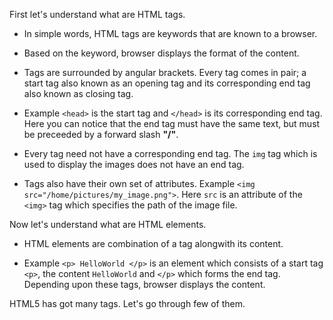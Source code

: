
First let's understand what are HTML tags.

* In simple words, HTML tags are keywords that are known to a browser.

* Based on the keyword, browser displays the format of the content.

* Tags are surrounded by angular brackets. Every tag comes in pair; a start tag also known as an opening tag and its corresponding end tag also known as closing tag.

* Example `<head>` is the start tag and `</head>` is its corresponding end tag. Here you can notice that the end tag must have the same text, but must be preceeded by a forward slash **"/"**.

* Every tag need not have a corresponding end tag. The `img` tag which is used to display the images does not have an end tag.

* Tags also have their own set of attributes. Example `<img src="/home/pictures/my_image.png">`. Here `src` is an attribute of the `<img>` tag which specifies the path of the image file.

Now let's understand what are HTML elements.

* HTML elements are combination of a tag alongwith its content.

* Example `<p> HelloWorld </p>` is an element which consists of a start tag `<p>`, the content `HelloWorld` and `</p>` which forms the end tag. Depending upon these tags, browser displays the content.


HTML5 has got many tags. Let's go through few of them.
